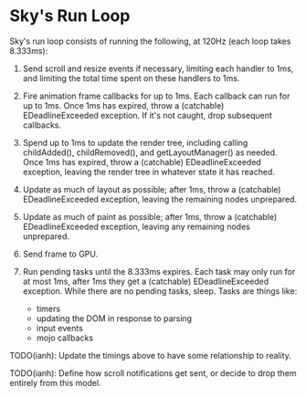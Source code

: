 Sky's Run Loop
==============

Sky's run loop consists of running the following, at 120Hz (each loop
takes 8.333ms):

1. Send scroll and resize events if necessary, limiting each handler
   to 1ms, and limiting the total time spent on these handlers to 1ms.

2. Fire animation frame callbacks for up to 1ms. Each callback can run
   for up to 1ms. Once 1ms has expired, throw a (catchable)
   EDeadlineExceeded exception. If it's not caught, drop subsequent
   callbacks.

3. Spend up to 1ms to update the render tree, including calling
   childAdded(), childRemoved(), and getLayoutManager() as needed.
   Once 1ms has expired, throw a (catchable) EDeadlineExceeded
   exception, leaving the render tree in whatever state it has
   reached.

4. Update as much of layout as possible; after 1ms, throw a
   (catchable) EDeadlineExceeded exception, leaving the remaining
   nodes unprepared.

5. Update as much of paint as possible; after 1ms, throw a (catchable)
   EDeadlineExceeded exception, leaving any remaining nodes
   unprepared.

6. Send frame to GPU.

7. Run pending tasks until the 8.333ms expires. Each task may only run
   for at most 1ms, after 1ms they get a (catchable) EDeadlineExceeded
   exception. While there are no pending tasks, sleep.
   Tasks are things like:
    - timers
    - updating the DOM in response to parsing
    - input events
    - mojo callbacks

TODO(ianh): Update the timings above to have some relationship to
reality.

TODO(ianh): Define how scroll notifications get sent, or decide to
drop them entirely from this model.
